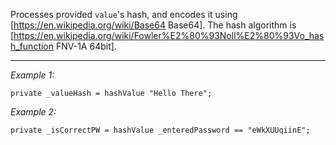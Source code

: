 Processes provided `value`<nowiki/>'s hash, and encodes it using [https://en.wikipedia.org/wiki/Base64 Base64]. The hash algorithm is [https://en.wikipedia.org/wiki/Fowler%E2%80%93Noll%E2%80%93Vo_hash_function FNV-1A 64bit].


---
*Example 1:*
```sqf
private _valueHash = hashValue "Hello There";
```

*Example 2:*
```sqf
private _isCorrectPW = hashValue _enteredPassword == "eWkXUUqiinE";
```